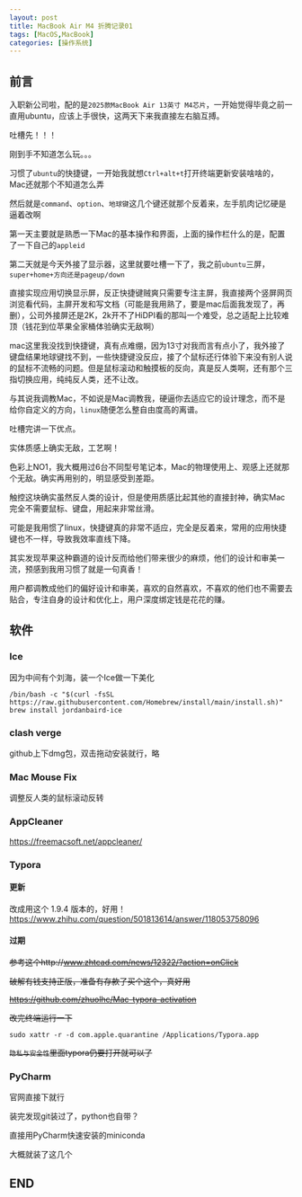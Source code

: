 ```yaml
---
layout: post
title: MacBook Air M4 折腾记录01
tags: [MacOS,MacBook]
categories: [操作系统]
---
```


## 前言

入职新公司啦，配的是`2025款MacBook Air 13英寸 M4芯片`，一开始觉得毕竟之前一直用ubuntu，应该上手很快，这两天下来我直接左右脑互搏。

吐槽先！！！

刚到手不知道怎么玩。。。

习惯了`ubuntu`的快捷键，一开始我就想`Ctrl+alt+t`打开终端更新安装啥啥的，Mac还就那个不知道怎么弄

然后就是`command`、`option`、`地球键`这几个键还就那个反着来，左手肌肉记忆硬是逼着改啊

第一天主要就是熟悉一下Mac的基本操作和界面，上面的操作栏什么的是，配置了一下自己的`appleid`

第二天就是今天外接了显示器，这里就要吐槽一下了，我之前`ubuntu`三屏，`super+home+方向还是pageup/down`

直接实现应用切换显示屏，反正快捷键贼爽只需要专注主屏，我直接两个竖屏网页浏览看代码，主屏开发和写文档（可能是我用熟了，要是mac后面我发现了，再删），公司外接屏还是2K，2k开不了HiDPI看的那叫一个难受，总之适配上比较难顶（钱花到位苹果全家桶体验确实无敌啊）

mac这里我没找到快捷键，真有点难绷，因为13寸对我而言有点小了，我外接了键盘结果地球键找不到，一些快捷键没反应，接了个鼠标还行体验下来没有别人说的鼠标不流畅的问题。但是鼠标滚动和触摸板的反向，真是反人类啊，还有那个三指切换应用，纯纯反人类，还不让改。

与其说我调教Mac，不如说是Mac调教我，硬逼你去适应它的设计理念，而不是给你自定义的方向，`linux`随便怎么整自由度高的离谱。

吐槽完讲一下优点。

实体质感上确实无敌，工艺啊！

色彩上NO1，我大概用过6台不同型号笔记本，Mac的物理使用上、观感上还就那个无敌。确实再用别的，明显感受到差距。

触控这块确实虽然反人类的设计，但是使用质感比起其他的直接封神，确实Mac完全不需要鼠标、键盘，用起来非常丝滑。

可能是我用惯了linux，快捷键真的非常不适应，完全是反着来，常用的应用快捷键也不一样，导致我效率直线下降。

其实发现苹果这种霸道的设计反而给他们带来很少的麻烦，他们的设计和审美一流，预感到我用习惯了就是一句真香！

用户都调教成他们的偏好设计和审美，喜欢的自然喜欢，不喜欢的他们也不需要去贴合，专注自身的设计和优化上，用户深度绑定钱是花花的赚。

## 软件

### Ice

因为中间有个刘海，装一个Ice做一下美化

```shell
/bin/bash -c "$(curl -fsSL https://raw.githubusercontent.com/Homebrew/install/main/install.sh)"
brew install jordanbaird-ice
```

### clash verge

github上下dmg包，双击拖动安装就行，略

### Mac Mouse Fix

调整反人类的鼠标滚动反转

### AppCleaner

https://freemacsoft.net/appcleaner/

### Typora

#### 更新

改成用这个 1.9.4 版本的，好用！
https://www.zhihu.com/question/501813614/answer/118053758096

#### 过期

~~参考这个http://www.zhtcad.com/news/12322/?action=onClick~~

~~破解有钱支持正版，准备有存款了买个这个，真好用~~

~~https://github.com/zhuolhc/Mac-typora-activation~~

~~改完终端运行一下~~

```shell
sudo xattr -r -d com.apple.quarantine /Applications/Typora.app
```

~~`隐私与安全性`里面typora仍要打开就可以了~~

### PyCharm

官网直接下就行

装完发现git装过了，python也自带？

直接用PyCharm快速安装的miniconda

大概就装了这几个

## END
